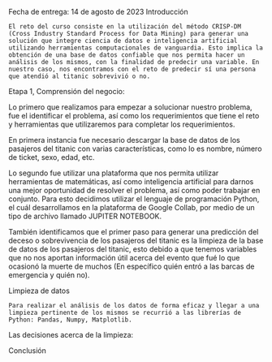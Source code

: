 Fecha de entrega: 14 de agosto de 2023
Introducción

	El reto del curso consiste en la utilización del método CRISP-DM (Cross Industry Standard Process for Data Mining) para generar una solución que integre ciencia de datos e inteligencia artificial utilizando herramientas computacionales de vanguardia. Esto implica la obtención de una base de datos confiable que nos permita hacer un análisis de los mismos, con la finalidad de predecir una variable. En nuestro caso, nos encontramos con el reto de predecir sí una persona que atendió al titanic sobrevivió o no. 

Etapa 1, Comprensión del negocio: 

Lo primero que realizamos para empezar a solucionar nuestro problema, fue el identificar el problema, así como los requerimientos que tiene el reto y herramientas que utilizaremos para completar los requerimientos.

En primera instancia fue necesario descargar la base de datos de los pasajeros del titanic con varias características, como lo es nombre, número de ticket, sexo, edad, etc.

Lo segundo fue utilizar una plataforma que nos permita utilizar herramientas de matemáticas, así como inteligencia artificial para darnos una mejor oportunidad de resolver el problema, así como poder trabajar en conjunto. Para esto decidimos utilizar el lenguaje de programación Python, el cuál desarrollamos en la plataforma de Google Collab, por medio de un tipo de archivo llamado JUPITER NOTEBOOK.

También identificamos que el primer paso para generar una predicción del deceso o sobrevivencia de los pasajeros del titanic es la limpieza de la base de datos de los pasajeros del titanic, esto debido a que tenemos variables que no nos aportan información útil acerca del evento que fué lo que ocasionó la muerte de muchos (En específico quién entró a las barcas de emergencia y quién no).

Limpieza de datos

	Para realizar el análisis de los datos de forma eficaz y llegar a una limpieza pertinente de los mismos se recurrió a las librerías de Python: Pandas, Numpy, Matplotlib.

Las decisiones acerca de la limpieza:



Conclusión 

